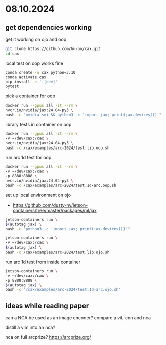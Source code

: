# 08.10.2024

## get dependencies working

get it working on ojo and oop

```bash
git clone https://github.com/hu-po/cax.git
cd cax
```

local test on oop works fine

```bash
conda create -n cax python=3.10
conda activate cax
pip install -e '.[dev]'
pytest
```

pick a container for oop

```bash
docker run --gpus all -it --rm \
nvcr.io/nvidia/jax:24.04-py3 \
bash -c "nvidia-smi && python3 -c 'import jax; print(jax.devices())'"
```

library tests in container on oop

```bash
docker run --gpus all -it --rm \
-v ~/dev/cax:/cax \
nvcr.io/nvidia/jax:24.04-py3 \
bash -c /cax/examples/arc-2024/test.lib.oop.sh
```

run arc 1d test for oop

```bash
docker run --gpus all -it --rm \
-v ~/dev/cax:/cax \
-p 8888:8888 \
nvcr.io/nvidia/jax:24.04-py3 \
bash -c /cax/examples/arc-2024/test.1d-arc.oop.sh
```

set up local environment on ojo
- https://github.com/dusty-nv/jetson-containers/tree/master/packages/ml/jax

```bash
jetson-containers run \
$(autotag jax) \
bash -c "python3 -c 'import jax; print(jax.devices())'"
```

```bash
jetson-containers run \
-v ~/dev/cax:/cax \
$(autotag jax) \
bash -c /cax/examples/arc-2024/test.lib.ojo.sh
```

run arc 1d test from inside container

```bash
jetson-containers run \
-v ~/dev/cax:/cax \
-p 8888:8888 \
$(autotag jax) \
bash -c "/cax/examples/arc-2024/test.1d-arc.ojo.sh"
```

## ideas while reading paper

can a NCA be used as an image encoder? compare a vit, cnn and nca

distill a vlm into an nca?

nca on full arcprize? https://arcprize.org/

